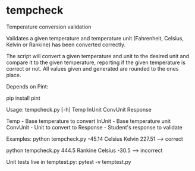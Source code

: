 # tempcheck
Temperature conversion validation

Validates a given temperature and temperature unit
(Fahrenheit, Celsius, Kelvin or Rankine) has been
converted correctly.

The script will convert a given temperature and unit
to the desired unit and compare it to the given
temperature, reporting if the given temperature is
correct or not. All values given and generated
are rounded to the ones place.

Depends on Pint:

pip install pint

Usage:
 tempcheck.py [-h] Temp InUnit ConvUnit Response

 Temp     - Base temperature to convert
 InUnit   - Base temperature unit
 ConvUnit - Unit to convert to
 Response - Student's response to validate

Examples:
 python tempcheck.py -45.14 Celsius Kelvin 227.51
  --> correct

 python tempcheck.py 444.5 Rankine Celsius -30.5
  --> incorrect



Unit tests live in temptest.py:
 pytest -v temptest.py
